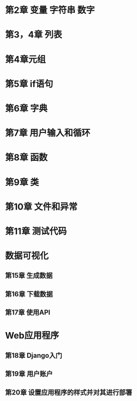 
# 第2章 变量 字符串 数字
# 第3，4章 列表
# 第4章元组
# 第5章 if语句
# 第6章 字典
# 第7章 用户输入和循环
# 第8章 函数
# 第9章 类
# 第10章 文件和异常
# 第11章 测试代码
# 数据可视化
## 第15章 生成数据
## 第16章 下载数据
## 第17章 使用API
# Web应用程序
## 第18章 Django入门
## 第19章 用户账户
## 第20章 设置应用程序的样式并对其进行部署
